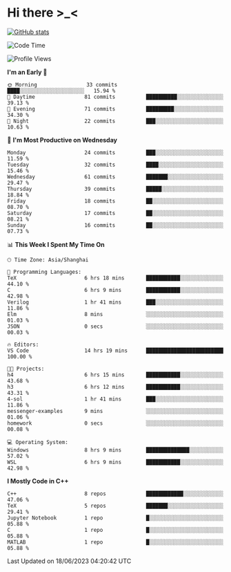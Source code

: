 # Hi there \>_<

[![GitHub stats](https://github-readme-stats.vercel.app/api?username=ARessegetesStery&show_icons=true&theme=transparent)](https://github.com/anuraghazra/github-readme-stats)

<!--START_SECTION:waka-->
![Code Time](http://img.shields.io/badge/Code%20Time-148%20hrs%2047%20mins-blue)

![Profile Views](http://img.shields.io/badge/Profile%20Views-0-blue)

**I'm an Early 🐤** 

```text
🌞 Morning                33 commits          ████░░░░░░░░░░░░░░░░░░░░░   15.94 % 
🌆 Daytime                81 commits          ██████████░░░░░░░░░░░░░░░   39.13 % 
🌃 Evening                71 commits          █████████░░░░░░░░░░░░░░░░   34.30 % 
🌙 Night                  22 commits          ███░░░░░░░░░░░░░░░░░░░░░░   10.63 % 
```
📅 **I'm Most Productive on Wednesday** 

```text
Monday                   24 commits          ███░░░░░░░░░░░░░░░░░░░░░░   11.59 % 
Tuesday                  32 commits          ████░░░░░░░░░░░░░░░░░░░░░   15.46 % 
Wednesday                61 commits          ███████░░░░░░░░░░░░░░░░░░   29.47 % 
Thursday                 39 commits          █████░░░░░░░░░░░░░░░░░░░░   18.84 % 
Friday                   18 commits          ██░░░░░░░░░░░░░░░░░░░░░░░   08.70 % 
Saturday                 17 commits          ██░░░░░░░░░░░░░░░░░░░░░░░   08.21 % 
Sunday                   16 commits          ██░░░░░░░░░░░░░░░░░░░░░░░   07.73 % 
```


📊 **This Week I Spent My Time On** 

```text
🕑︎ Time Zone: Asia/Shanghai

💬 Programming Languages: 
TeX                      6 hrs 18 mins       ███████████░░░░░░░░░░░░░░   44.10 % 
C                        6 hrs 9 mins        ███████████░░░░░░░░░░░░░░   42.98 % 
Verilog                  1 hr 41 mins        ███░░░░░░░░░░░░░░░░░░░░░░   11.86 % 
Elm                      8 mins              ░░░░░░░░░░░░░░░░░░░░░░░░░   01.03 % 
JSON                     0 secs              ░░░░░░░░░░░░░░░░░░░░░░░░░   00.03 % 

🔥 Editors: 
VS Code                  14 hrs 19 mins      █████████████████████████   100.00 % 

🐱‍💻 Projects: 
h4                       6 hrs 15 mins       ███████████░░░░░░░░░░░░░░   43.68 % 
h3                       6 hrs 12 mins       ███████████░░░░░░░░░░░░░░   43.31 % 
4-sol                    1 hr 41 mins        ███░░░░░░░░░░░░░░░░░░░░░░   11.86 % 
messenger-examples       9 mins              ░░░░░░░░░░░░░░░░░░░░░░░░░   01.06 % 
homework                 0 secs              ░░░░░░░░░░░░░░░░░░░░░░░░░   00.08 % 

💻 Operating System: 
Windows                  8 hrs 9 mins        ██████████████░░░░░░░░░░░   57.02 % 
WSL                      6 hrs 9 mins        ███████████░░░░░░░░░░░░░░   42.98 % 
```

**I Mostly Code in C++** 

```text
C++                      8 repos             ████████████░░░░░░░░░░░░░   47.06 % 
TeX                      5 repos             ███████░░░░░░░░░░░░░░░░░░   29.41 % 
Jupyter Notebook         1 repo              █░░░░░░░░░░░░░░░░░░░░░░░░   05.88 % 
C                        1 repo              █░░░░░░░░░░░░░░░░░░░░░░░░   05.88 % 
MATLAB                   1 repo              █░░░░░░░░░░░░░░░░░░░░░░░░   05.88 % 
```




 Last Updated on 18/06/2023 04:20:42 UTC
<!--END_SECTION:waka-->
